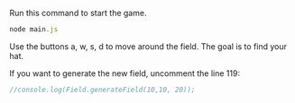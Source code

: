 Run this command to start the game.

```javascript
node main.js
```
Use the buttons a, w, s, d to move around the field. The goal is to find your hat.

If you want to generate the new field, uncomment the line 119:
```javascript
//console.log(Field.generateField(10,10, 20));
```
